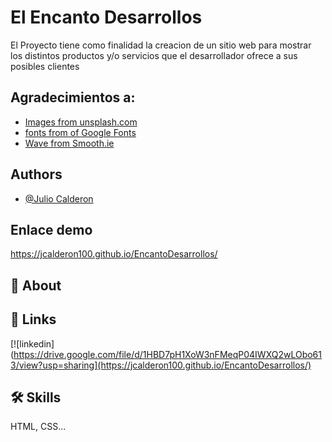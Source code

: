 # El Encanto Desarrollos

El Proyecto tiene como finalidad la creacion de un sitio web para mostrar los distintos 
productos y/o servicios que el desarrollador ofrece a sus posibles clientes

## Agradecimientos a:

 - [Images from unsplash.com](https://unsplash.com/)
 - [fonts from of Google Fonts](https://fonts.google.com/?query=RALE)
 - [Wave from Smooth.ie](https://smooth.ie/blogs/news/svg-wavey-transitions-between-sections)


## Authors

- [@Julio Calderon](https://github.com/jcalderon100)


## Enlace demo

https://jcalderon100.github.io/EncantoDesarrollos/


## 🚀 About



## 🔗 Links
[![linkedin](https://drive.google.com/file/d/1HBD7pH1XoW3nFMeqP04IWXQ2wLObo613/view?usp=sharing](https://jcalderon100.github.io/EncantoDesarrollos/)


## 🛠 Skills
HTML, CSS...

